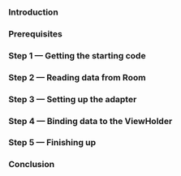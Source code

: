 ### Introduction
### Prerequisites
### Step 1 — Getting the starting code
### Step 2 — Reading data from Room
### Step 3 — Setting up the adapter
### Step 4 — Binding data to the ViewHolder
### Step 5 — Finishing up
### Conclusion
